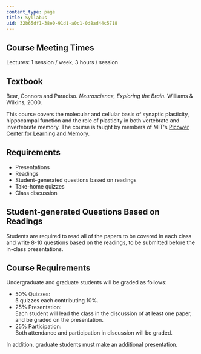 ```yaml
---
content_type: page
title: Syllabus
uid: 32b65df1-38e0-91d1-a0c1-0d8ad44c5718
---
```


Course Meeting Times
--------------------

Lectures: 1 session / week, 3 hours / session

Textbook
--------

Bear, Connors and Paradiso. _Neuroscience, Exploring the Brain._ Williams & Wilkins, 2000.

This course covers the molecular and cellular basis of synaptic plasticity, hippocampal function and the role of plasticity in both vertebrate and invertebrate memory. The course is taught by members of MIT's [Picower Center for Learning and Memory](http://picower.mit.edu/).

Requirements
------------

*   Presentations
*   Readings
*   Student-generated questions based on readings
*   Take-home quizzes
*   Class discussion

Student-generated Questions Based on Readings
---------------------------------------------

Students are required to read all of the papers to be covered in each class and write 8-10 questions based on the readings, to be submitted before the in-class presentations.

Course Requirements
-------------------

Undergraduate and graduate students will be graded as follows:

*   50% Quizzes:  
    5 quizzes each contributing 10%.
*   25% Presentation:  
    Each student will lead the class in the discussion of at least one paper, and be graded on the presentation.
*   25% Participation:  
    Both attendance and participation in discussion will be graded.

In addition, graduate students must make an additional presentation.